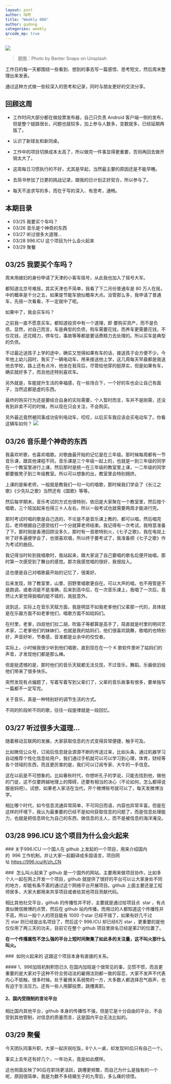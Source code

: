 ```yaml
---
layout: post
author: 咕咚
title: "Weekly 006"
author: gudong
categories: weekly 
qrcode_mp: true
---
```


![](https://images.unsplash.com/photo-1465352609784-461df6a5b768?ixlib=rb-1.2.1&ixid=eyJhcHBfaWQiOjEyMDd9&auto=format&fit=crop&w=2089&q=80)

> 题图：Photo by Banter Snaps on Unsplash

工作日的每一天都围绕一些看到、想到的事去写一篇感悟、思考短文，然后周末整理出来发表。

通过这种方式做一些较深入的思考和记录，同时与朋友更好的交流分享。


## 回顾这周

* 工作时间大部分都在做投票发布器，自己只负责 Android 客户端一侧的发布，但是整个链路很长，问题也就较多，加上参与人数多，变数就多，已经延期两版了。
* 认识了新球友和新同桌。
* 工作中的项目切换成本太高了，所以做完一件事显得更重要，否则再回去做开销太大了。

* 这周每日习惯执行的不好，尤其是早起，当然最主要的原因还是不能早睡。
* 去简书参加了日更的挑战记录，跟我的日计划正好契合，所以参与了。
* 每天不追求写的多，而在于写的深入、有思考，通畅。

## 本期目录

* 03/25 我要买个车吗？
* 03/26 音乐是个神奇的东西
* 03/27 听过很多大道理…
* 03/28 996.ICU 这个项目为什么会火起来
* 03/29 聚餐


## 03/25 我要买个车吗？
周末用媳妇的身份申请了天津的小客车摇号，从此我也加入了摇号大军。

都知道北京号难摇，其实天津也不简单，我看了下二月份普通车是 80 万人在摇，中的概率是千分之五，如果是节能车貌似概率大点。没管那么多，我申请了普通车，先摇一次看看，不一定就中了呢。

如果中了，我会买车吗？

之前我一直不愿意买车。都知道投资中有一个道理，即 要购买资产，而不是负债。显然，对自己而言，车是典型的负债，购车需要花钱，而养车更需要花钱，不仅花钱，还花精力，停车位，事故等等都是要话费精力去处理的。所以买车是典型的负债。

不过最近送孩子上学的途中，确实又觉得如果有车的话，接送孩子会方便不少。今年他上幼儿园时，我买了一辆电动车，用来接送他上学，这几周每天早晨都是我送他去学校，路上还有点冷，他坐在我背后，尽管给他穿的挺厚实，但是如果有车，确实就好多了，而且他还特别喜欢车。

另外就是，车能提升生活的幸福感，在一些场合下，一个好的车也会让自己有面子，当然这都是虚的东西。

最终的购买行为还是要结合自身的实际需要，个人暂时而言，车并不是刚需，还没有到非卖不可的时候，所以现在只会关注，不会购买。

另外最近竟然被同事成功安利电动车，哎哎，以后买车我应该会买电动车了。你看这辆车如何？
![](https://i.loli.net/2019/03/25/5c98d18a0c041.jpg)

## 03/26 音乐是个神奇的东西

我喜欢听歌，也喜欢唱歌。对歌曲最开始的记忆是在三年级。那时候每周都有一节音乐课，跟其他课程不同，音乐课是三个年级一起上的，也就是一到三年级的同学在一个教室里进行上课，然后那时是统一在三年级的教室里上课，一二年级的同学都要搬凳子到三年级教室。所以可以想象的出，教室里会特别拥挤。

上课的是柴老师，一般就是教我们一句一句的唱歌，那时候我们学会了《长江之歌》《少先队之歌》当然还有《国歌》等等。

然后每学期末，音乐考试的方式也很特别，依旧是大家聚在一个教室里，然后按个唱歌，三个班加起来也得三十人左右，所以一般考试也就需要两周才能进行完。

那时考试时唱的歌是自己选的，不论是不是音乐课上教的，都可以唱，然后唱完后，老师根据自己感受给打一个分就算老师结束。我记得有一次考试，我特意准备了下。那时刚是香港回顾没多久，那时有一首歌特别火，《七子之歌》，我在电视上听了好多遍便学会了，也很喜欢唱，所以终于要考试了，我准备把《七子之歌》作为考试的曲目。

我记得当时轮到我唱歌时，我站起来，跟大家说了自己要唱的歌名后便开始唱，那时第一次感受到了舞台的感觉。那次我感觉唱的很好，我很投入。

这也便是自己对唱歌最开始的记忆了，很美好。

后来发现，除了教室里，山里、田野里唱歌更自在。可以大声的唱，也不用管是不是跑调，或者词是不是准确，后来到高中后，在一次音乐课上，我唱了一次后，竟然让大家觉得我唱的挺不错的，我挺意外。

说到这，实际上在音乐天赋方面，我是明显不如我老爹他们父辈那一代的，具体就是在乐器方面不如老爹他们，唱歌方面不如姑妈们。

在村里，老爹，四叔他们拉二胡，吹笛子等都算是高手了，简直就是村里的明间艺术家，二老爹他们的妹妹们，也就是我的姑妈们，他们很喜欢跳舞，歌唱的也特别好，声音好听，节奏感，音准都是业余中的佼佼者。

实际上，小时候我很少听到他们唱歌，直到现在在一个 K 歌软件里听了姑妈们的声音，才发现他们都是那么棒。

但是挺遗憾的是，那时他们的音乐天赋都无法兑现，不过音乐，舞蹈，乐器依旧给他们带来了很多快乐。

突然发现有点偏题了，写着写着写到父辈们了，父辈的音乐故事有很多，要单独写一篇都不一定写完。

关于音乐，真是一种特别好的调节生活的方式。

不同的阶段听不同的歌，往往一段旋律就是一段回忆。

## 03/27 听过很多大道理…

随着移动互联网的发展，大家获取信息的方式变得异常便捷，触手可及。

比如微信公众号，订阅后信息就会源源不断的传送过来，比如头条，通过机器学习自动推荐个性化信息给用户，我们通过手机就可以可以学习到心理，体育，财经等各个领域的东西，而且更厉害的是，我们可以订阅专家、大牛的一手信息。

这在以前是不可想象的。比如春秋时代，你想听孔子的学说，只能去找到他，做他的门徒，这不仅要跨越地理上的障碍，还要有相当的决心（不论如何，怎么都得说服爸妈吧）。试想，如果老人家活在当代，开个微博账号就可以了，每天发微博治学。

相比哪个时代，如今信息流通异常简单，不可同日而语，内容也异常丰富。但是在这样的环境下，我认为最重要的已经不是如何获取信息的问题了，而是信息处理能力，也就是把信息转化为自己的东西，做信息的主人，而不是被信息的海洋淹没。

## 03/28 996.ICU 这个项目为什么会火起来

### 关于996.ICU
一个国人在 github 上发起的一个项目，用来介绍国内的  996 工作机制，并让大家一起翻译成多国语言，项目网址 https://996.icu/#/zh_CN

###  怎么叫火起来了
github 是一个国外的网站，主要用来做项目协作，比如多个人一起在网上开发一个项目，github 就提供了很好的平台可以让大家身处不同的地方，却能有条不紊的通过这个网络平台开展项目。github 上面主要还是工程师居多，大家大都用来共享项目或者给其他项目贡献代码。

相比其他社交平台，github 的传播性并不好，主要就是通过给项目点  star ，有点类似微信微博的点赞，然后在 github 站内传播，而用过的人都知道这个传播性并不高，所以一般个人的项目能有 1000 个star 已经不错了，如果有好几千过万 star 则已经是出名项目了，然后这个 996.ICU 却已经6万 star ，更重要的是他仅仅用了两三天的功夫，目前它在整个 github 项目里排名已经是第21的位置了。

**在一个传播属性不怎么强的平台上短时间聚集了如此多的关注量，这不叫火那什么叫火。**

###  如何火起来的
这跟这个项目本身有直接的关系。

#### 1、996加班机制积怨已久
在国内加班是个很常见的事，见惯不惯，而且更重要的是大家对于这种不符合劳动法的雇佣法则都一致的容忍，大家不发声不代表内心不抵触，很多时候。处于雇佣关系弱势的一方，大多数人都选择忍气吞声，也有迫于生活压力。还有一些人用脚投票，跳槽离职。

#### 2、国内受限制的言论平台
相比国内其他平台，github 本身的传播性不强，但是它是十分自由的平台，不会受到其他管制，对信息的质量而言，这是国内平台无法比拟的。

## 03/29 聚餐

今天团队同事升职，大家一起庆祝吃饭，8个人一桌，却发现90后只有自己一个。

事实上去年还有好几个，一年功夫，竟是如此模样。

这也侧面反映了90后在职场更活跃，跳槽更频繁，而自己为什么是独有的一个呢，原因很简单，我是为数不多结婚生子的九零后，多么痛的领悟。